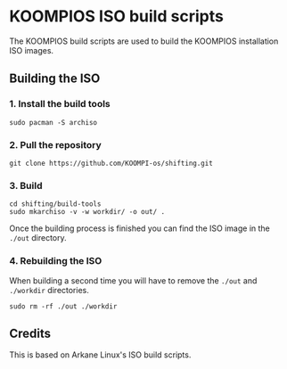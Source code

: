 # KOOMPIOS ISO build scripts
The KOOMPIOS build scripts are used to build the KOOMPIOS installation ISO images.

## Building the ISO
### 1. Install the build tools
```
sudo pacman -S archiso
```
### 2. Pull the repository
```
git clone https://github.com/KOOMPI-os/shifting.git
```
### 3. Build
```
cd shifting/build-tools
sudo mkarchiso -v -w workdir/ -o out/ .
```
Once the building process is finished you can find the ISO image in the `./out` directory.
### 4. Rebuilding the ISO
When building a second time you will have to remove the `./out` and `./workdir` directories.
```
sudo rm -rf ./out ./workdir
```

## Credits
This is based on Arkane Linux's ISO build scripts.

